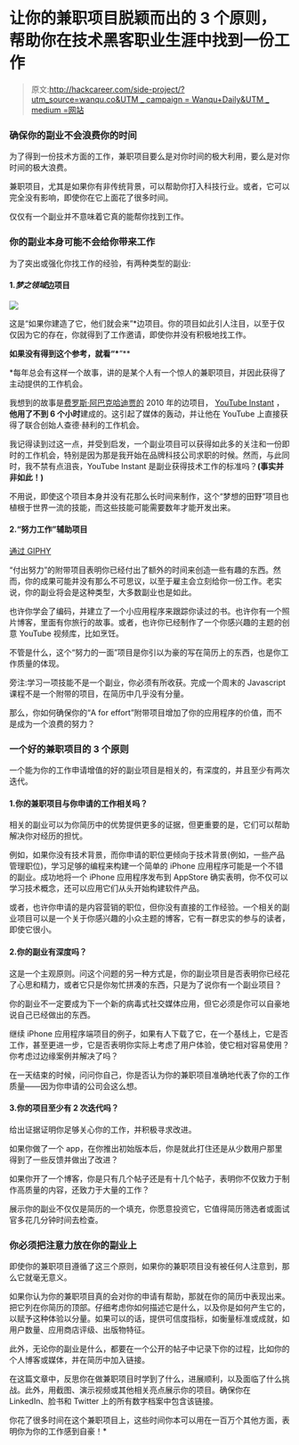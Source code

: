 # 让你的兼职项目脱颖而出的 3 个原则，帮助你在技术黑客职业生涯中找到一份工作

> 原文:[http://hackcareer.com/side-project/?utm_source=wanqu.co&UTM _ campaign = Wanqu+Daily&UTM _ medium =网站](http://hackcareer.com/side-project/?utm_source=wanqu.co&utm_campaign=Wanqu+Daily&utm_medium=website)

### 确保你的副业不会浪费你的时间

为了得到一份技术方面的工作，兼职项目要么是对你时间的极大利用，要么是对你时间的极大浪费。

兼职项目，尤其是如果你有非传统背景，可以帮助你打入科技行业。或者，它可以完全没有影响，即使你在它上面花了很多时间。

仅仅有一个副业并不意味着它真的能帮你找到工作。

### 你的副业本身可能不会给你带来工作

为了突出或强化你找工作的经验，有两种类型的副业:

#### 1.*梦之领域*边项目

![](../Images/725c16828faa6fbe686facd5e2efd39b.png)

这是“如果你建造了它，他们就会来”*边项目。你的项目如此引人注目，以至于仅仅因为它的存在，你就得到了工作邀请，即使你并没有积极地找工作。

**如果没有得到这个参考，就看“*[](http://www.imdb.com/title/tt0097351/)**”**

 *每年总会有这样一个故事，讲的是某个人有一个惊人的兼职项目，并因此获得了主动提供的工作机会。

我想到的故事是[费罗斯·阿巴克哈迪贾的](https://feross.org/) 2010 年的边项目， [YouTube Instant](http://ytinstant.com/) ，**他用了不到 6 个小时**建成的。这引起了媒体的轰动，并让他在 YouTube 上直接获得了联合创始人查德·赫利的工作机会。

我记得读到过这一点，并受到启发，一个副业项目可以获得如此多的关注和一份即时的工作机会，特别是因为那是我开始在品牌科技公司求职的时候。然而，与此同时，我不禁有点沮丧，YouTube Instant 是副业获得技术工作的标准吗？**(事实并非如此！)**

不用说，即使这个项目本身并没有花那么长时间来制作，这个“梦想的田野”项目也植根于世界一流的技能，而这些技能可能需要数年才能开发出来。

#### 2.“努力工作”辅助项目

[通过 GIPHY](https://giphy.com/gifs/3ornjMfYXNDHHfowqA)

“付出努力”的附带项目表明你已经付出了额外的时间来创造一些有趣的东西。然而，你的成果可能并没有那么不可思议，以至于雇主会立刻给你一份工作。老实说，你的副业将会是这种类型，大多数副业也是如此。

也许你学会了编码，并建立了一个小应用程序来跟踪你读过的书。也许你有一个照片博客，里面有你旅行的故事。或者，也许你已经制作了一个你感兴趣的主题的创意 YouTube 视频库，比如烹饪。

不管是什么，这个“努力的一面”项目是你引以为豪的写在简历上的东西，也是你工作质量的体现。

旁注:学习一项技能不是一个副业，你必须有所收获。完成一个周末的 Javascript 课程不是一个附带的项目，在简历中几乎没有分量。

那么，你如何确保你的“A for effort”附带项目增加了你的应用程序的价值，而不是成为一个浪费的努力？

### 一个好的兼职项目的 3 个原则

一个能为你的工作申请增值的好的副业项目是相关的，有深度的，并且至少有两次迭代。

#### 1.你的兼职项目与你申请的工作相关吗？

相关的副业可以为你简历中的优势提供更多的证据，但更重要的是，它们可以帮助解决你对经历的担忧。

例如，如果你没有技术背景，而你申请的职位更倾向于技术背景(例如，一些产品管理职位)，学习足够的编程来构建一个简单的 iPhone 应用程序可能是一个不错的副业。成功地将一个 iPhone 应用程序发布到 AppStore 确实表明，你不仅可以学习技术概念，还可以应用它们从头开始构建软件产品。

或者，也许你申请的是内容营销的职位，但你没有直接的工作经验。一个相关的副业项目可以是一个关于你感兴趣的小众主题的博客，它有一群忠实的参与的读者，即使它很小。

#### 2.你的副业有深度吗？

这是一个主观原则。问这个问题的另一种方式是，你的副业项目是否表明你已经花了心思和精力，或者它只是你匆忙拼凑的东西，只是为了说你有一个副业项目？

你的副业不一定要成为下一个新的病毒式社交媒体应用，但它必须是你可以自豪地说自己已经做出的东西。

继续 iPhone 应用程序端项目的例子，如果有人下载了它，在一个基线上，它是否工作，甚至更进一步，它是否表明你实际上考虑了用户体验，使它相对容易使用？你考虑过边缘案例并解决了吗？

在一天结束的时候，问问你自己，你是否认为你的兼职项目准确地代表了你的工作质量——因为你申请的公司会这么想。

#### 3.你的项目至少有 2 次迭代吗？

给出证据证明你足够关心你的工作，并积极寻求改进。

如果你做了一个 app，在你推出初始版本后，你是就此打住还是从少数用户那里得到了一些反馈并做出了改进？

如果你开了一个博客，你是只有几个帖子还是有十几个帖子，表明你不仅致力于制作高质量的内容，还致力于大量的工作？

展示你的副业不仅仅是简历的一个填充，你愿意投资它，它值得简历筛选者或面试官多花几分钟时间去检查。

### 你必须把注意力放在你的副业上

即使你的兼职项目遵循了这三个原则，如果你的兼职项目没有被任何人注意到，那么它就毫无意义。

如果你认为你的兼职项目真的会对你的申请有帮助，那就在你的简历中表现出来。把它列在你简历的顶部。仔细考虑你如何描述它是什么，以及你是如何产生它的，以赋予这种体验以分量。如果可以的话，提供可信度指标，如衡量标准或成就，如用户数量、应用商店评级、出版物特征。

此外，无论你的副业是什么，都要在一个公开的帖子中记录下你的过程，比如你的个人博客或媒体，并在简历中加入链接。

在这篇文章中，反思你在做兼职项目时学到了什么，进展顺利，以及面临了什么挑战。此外，用截图、演示视频或其他相关亮点展示你的项目。确保你在 LinkedIn、脸书和 Twitter 上的所有数字档案中包含该链接。

你花了很多时间在这个兼职项目上，这些时间你本可以用在一百万个其他方面，表明你为你的工作感到自豪！*